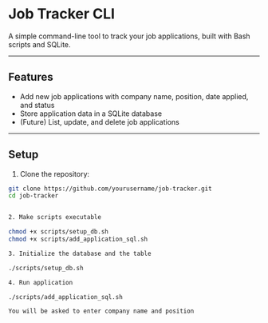 # Job Tracker CLI

A simple command-line tool to track your job applications, built with Bash scripts and SQLite.

---

## Features

- Add new job applications with company name, position, date applied, and status
- Store application data in a SQLite database
- (Future) List, update, and delete job applications

---

## Setup

1. Clone the repository:

```bash
git clone https://github.com/yourusername/job-tracker.git
cd job-tracker


2. Make scripts executable

chmod +x scripts/setup_db.sh
chmod +x scripts/add_application_sql.sh

3. Initialize the database and the table

./scripts/setup_db.sh

4. Run application

./scripts/add_application_sql.sh

You will be asked to enter company name and position
